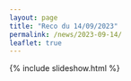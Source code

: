 ```yaml
---
layout: page
title: "Reco du 14/09/2023"
permalink: /news/2023-09-14/
leaflet: true
---
```

{% include slideshow.html %}